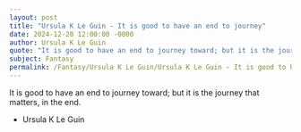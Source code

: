 ```yaml
---
layout: post
title: "Ursula K Le Guin - It is good to have an end to journey"
date: 2024-12-28 12:00:00 -0000
author: Ursula K Le Guin
quote: "It is good to have an end to journey toward; but it is the journey that matters, in the end."
subject: Fantasy
permalink: /Fantasy/Ursula K Le Guin/Ursula K Le Guin - It is good to have an end to journey
---
```


It is good to have an end to journey toward; but it is the journey that matters, in the end.

- Ursula K Le Guin
